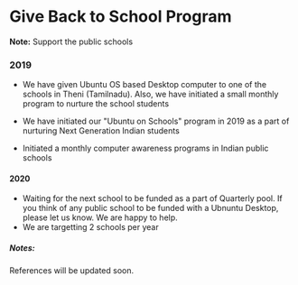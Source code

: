 # Give Back to School Program

**Note:** Support the public schools



### 2019

- We have given Ubuntu OS based Desktop computer to one of the schools in Theni (Tamilnadu). Also, we have initiated a small monthly program to nurture the school students 

- We have initiated our "Ubuntu on Schools" program in 2019 as a part of nurturing Next Generation Indian students

- Initiated a monthly computer awareness programs in Indian public schools


#### 2020
- Waiting for the next school to be funded as a part of Quarterly pool. If you think of any public school to be funded with a Ubnuntu Desktop, please let us know. We are happy to help.
- We are targetting 2 schools per year


##### Notes:
References will be updated soon.
